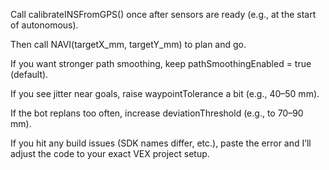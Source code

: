Call calibrateINSFromGPS() once after sensors are ready (e.g., at the start of autonomous).

Then call NAVI(targetX_mm, targetY_mm) to plan and go.

If you want stronger path smoothing, keep pathSmoothingEnabled = true (default).

If you see jitter near goals, raise waypointTolerance a bit (e.g., 40–50 mm).

If the bot replans too often, increase deviationThreshold (e.g., to 70–90 mm).

If you hit any build issues (SDK names differ, etc.), paste the error and I’ll adjust the code to your exact VEX project setup.


